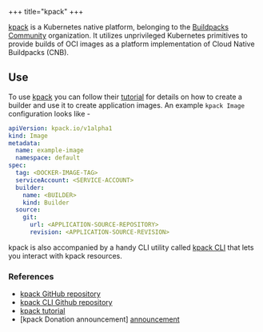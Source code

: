 +++
title="kpack"
+++

[kpack][kpack] is a Kubernetes native platform, belonging to the [Buildpacks Community](https://github.com/buildpacks-community) organization. It utilizes unprivileged Kubernetes primitives to provide builds of OCI images as a platform implementation of Cloud Native Buildpacks (CNB).
<!--more-->

## Use 
To use [kpack][kpack] you can follow their [tutorial][tutorial] for details on how to create a builder and use it to create application images.
An example `kpack Image` configuration looks like - 

```yaml
apiVersion: kpack.io/v1alpha1
kind: Image
metadata:
  name: example-image
  namespace: default
spec:
  tag: <DOCKER-IMAGE-TAG>
  serviceAccount: <SERVICE-ACCOUNT>
  builder:
    name: <BUILDER>
    kind: Builder
  source:
    git:
      url: <APPLICATION-SOURCE-REPOSITORY>
      revision: <APPLICATION-SOURCE-REVISION>
```

kpack is also accompanied by a handy CLI utility called [kpack CLI][cli] that lets you interact with kpack resources.


### References

- [kpack GitHub repository][kpack]
- [kpack CLI Github repository][cli]
- [kpack tutorial][tutorial]
- [kpack Donation announcement] [announcement]

[vmware]: https://www.vmware.com/company.html
[vmware-tanzu]: https://tanzu.vmware.com/build-service
[kpack]: https://github.com/pivotal/kpack
[tutorial]: https://github.com/pivotal/kpack/blob/master/docs/tutorial.md
[cli]: https://github.com/vmware-tanzu/kpack-cli/blob/master/docs/kp.md
[buildpacks]: https://buildpacks.io
[announcement]: https://medium.com/buildpacks/kpack-joins-the-buildpacks-community-organization-223e59bda951
